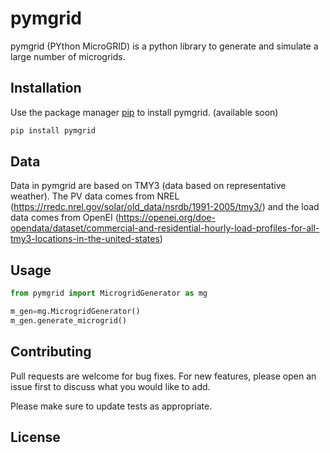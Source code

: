 # pymgrid

pymgrid (PYthon MicroGRID) is a python library to generate and simulate a large number of microgrids.

## Installation

Use the package manager [pip](https://pip.pypa.io/en/stable/) to install pymgrid. (available soon)

```bash
pip install pymgrid
```

## Data

Data in pymgrid are based on TMY3 (data based on representative weather). The PV data comes from NREL (https://rredc.nrel.gov/solar/old_data/nsrdb/1991-2005/tmy3/) and the load data comes from OpenEI (https://openei.org/doe-opendata/dataset/commercial-and-residential-hourly-load-profiles-for-all-tmy3-locations-in-the-united-states)

## Usage

```python
from pymgrid import MicrogridGenerator as mg

m_gen=mg.MicrogridGenerator()
m_gen.generate_microgrid()
```

## Contributing
Pull requests are welcome for bug fixes. For new features, please open an issue first to discuss what you would like to add.

Please make sure to update tests as appropriate.

## License
